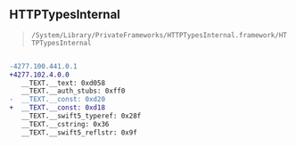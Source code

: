 ## HTTPTypesInternal

> `/System/Library/PrivateFrameworks/HTTPTypesInternal.framework/HTTPTypesInternal`

```diff

-4277.100.441.0.1
+4277.102.4.0.0
   __TEXT.__text: 0xd058
   __TEXT.__auth_stubs: 0xff0
-  __TEXT.__const: 0xd20
+  __TEXT.__const: 0xd18
   __TEXT.__swift5_typeref: 0x28f
   __TEXT.__cstring: 0x36
   __TEXT.__swift5_reflstr: 0x9f

```
